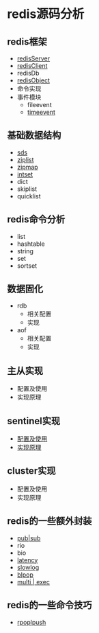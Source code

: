 
# redis源码分析
## redis框架

* [redisServer](./framework/rediserver.md)
* [redisClient](./framework/redisClient.md)
* redisDb
* [redisObject](./datastruct/redisobject.md)
* 命令实现
* 事件模块
	* fileevent
	* [timeevent](./framework/crontab.md)

## 基础数据结构

* [sds](./datastruct/sds.md)
* [ziplist](./datastruct/ziplist.md)
* [zipmap](./datastruct/zipmap.md)
* [intset](./datastruct/intset.md)
* dict
* skiplist
* quicklist

## redis命令分析

* list
* hashtable
* string
* set
* sortset

## 数据固化

* rdb
	* 相关配置
	* 实现
* aof
	* 相关配置
	* 实现
	
## 主从实现

* 配置及使用
* 实现原理

## sentinel实现

* [配置及使用](./sentinel/sentineluse.md)
* [实现原理](./sentinel/sentinel.md)

## cluster实现

* 配置及使用
* 实现原理

## redis的一些额外封装

* [pub|sub](./otherwork/pubsub.md)
* rio
* bio
* [latency](./otherwork/latency.md)
* [slowlog](./otherwork/slowlog.md)
* [blpop](./otherwork/blpop.md)
* [multi | exec](./otherwork/multi.md)

## redis的一些命令技巧

* [rpoplpush](./skills/rpoplpush.md)
